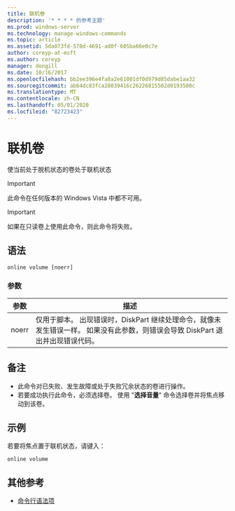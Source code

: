 ```yaml
---
title: 联机卷
description: '* * * * 的参考主题'
ms.prod: windows-server
ms.technology: manage-windows-commands
ms.topic: article
ms.assetid: 5da073fd-578d-4691-ad0f-605ba66e0c7e
author: coreyp-at-msft
ms.author: coreyp
manager: dongill
ms.date: 10/16/2017
ms.openlocfilehash: bb2ee396e4fa8a2e61001df0d979d85dabe1aa32
ms.sourcegitcommit: ab64dc83fca28039416c26226815502d0193500c
ms.translationtype: MT
ms.contentlocale: zh-CN
ms.lasthandoff: 05/01/2020
ms.locfileid: "82723423"
---
```

# <a name="online-volume"></a>联机卷



使当前处于脱机状态的卷处于联机状态

> [!IMPORTANT]
> 此命令在任何版本的 Windows Vista 中都不可用。

> [!IMPORTANT]
> 如果在只读卷上使用此命令，则此命令将失败。

## <a name="syntax"></a>语法

```
online volume [noerr]
```

### <a name="parameters"></a>参数

|参数|描述|
|---------|-----------|
|noerr|仅用于脚本。 出现错误时，DiskPart 继续处理命令，就像未发生错误一样。 如果没有此参数，则错误会导致 DiskPart 退出并出现错误代码。|

## <a name="remarks"></a>备注

-   此命令对已失败、发生故障或处于失败冗余状态的卷进行操作。
-   若要成功执行此命令，必须选择卷。 使用 "**选择音量**" 命令选择卷并将焦点移动到该卷。

## <a name="examples"></a>示例

若要将焦点置于联机状态，请键入：
```
online volume
```

## <a name="additional-references"></a>其他参考

- [命令行语法项](command-line-syntax-key.md)

